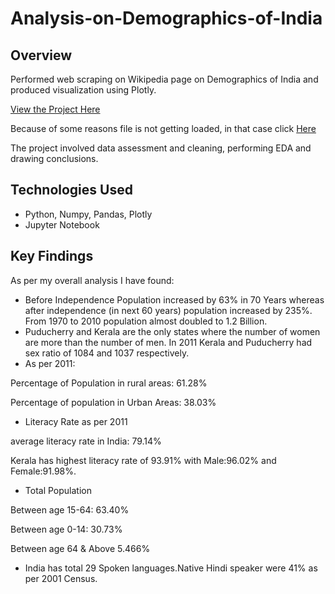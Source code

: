 # Analysis-on-Demographics-of-India

## Overview
Performed web scraping on Wikipedia page on Demographics of India and produced visualization using Plotly.

[View the Project Here]()

Because of some reasons file is not getting loaded, in that case click [Here](https://nbviewer.jupyter.org/github/pooja2512/Analysis-on-Demographics-of-India/blob/master/Analysis%20on%20Demographics%20of%20India.ipynb)

The project involved data assessment and cleaning, performing EDA and drawing conclusions.

## Technologies Used
- Python, Numpy, Pandas, Plotly
- Jupyter Notebook

## Key Findings
As per my overall analysis I have found:
- Before Independence Population increased by 63% in 70 Years whereas after independence (in next 60 years) population increased by 235%. From 1970 to 2010 population almost doubled to 1.2 Billion.
- Puducherry and Kerala are the only states where the number of women are more than the number of men. In 2011 Kerala and Puducherry had sex ratio of 1084 and 1037 respectively.
- As per 2011:

Percentage of Population in rural areas: 61.28%

Percentage of population in Urban Areas: 38.03%
- Literacy Rate as per 2011

average literacy rate in India: 79.14%

Kerala has highest literacy rate of 93.91% with Male:96.02% and Female:91.98%.
- Total Population

Between age 15-64: 63.40%

Between age 0-14: 30.73%

Between age 64 & Above 5.466%

- India has total 29 Spoken languages.Native Hindi speaker were 41% as per 2001 Census.

